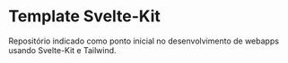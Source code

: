 # Template Svelte-Kit

Repositório indicado como ponto inicial no desenvolvimento de webapps usando Svelte-Kit e Tailwind.
